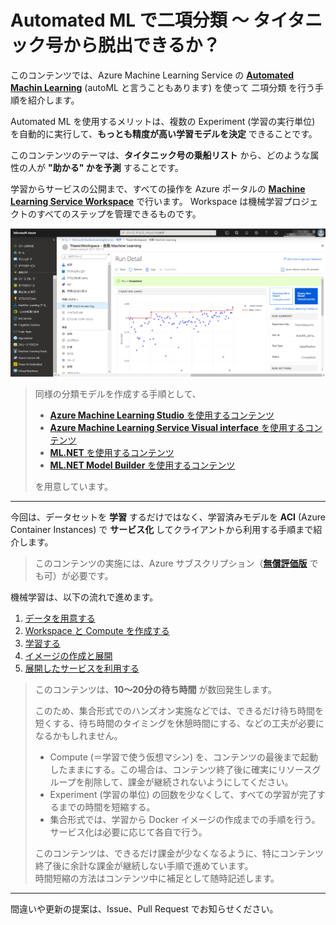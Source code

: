 # Automated ML で二項分類 ～ タイタニック号から脱出できるか？

このコンテンツでは、Azure Machine Learning Service の [**Automated Machin Learning**](https://docs.microsoft.com/ja-jp/dotnet/machine-learning/) (autoML と言うこともあります) を使って 二項分類 を行う手順を紹介します。

Automated ML を使用するメリットは、複数の Experiment (学習の実行単位) を自動的に実行して、**もっとも精度が高い学習モデルを決定** できることです。

このコンテンツのテーマは、**タイタニック号の乗船リスト** から、どのような属性の人が **"助かる" かを予測** することです。

学習からサービスの公開まで、すべての操作を Azure ポータルの [**Machine Learning Service Workspace**](https://docs.microsoft.com/ja-jp/azure/machine-learning/service/) で行います。
Workspace は機械学習プロジェクトのすべてのステップを管理できるものです。

![Workspace](./images/automl_portal.jpg)

> 同様の分類モデルを作成する手順として、
>
> - [**Azure Machine Learning Studio** を使用するコンテンツ](https://github.com/seosoft/Titanic_MachineLearningStudio)
> - [**Azure Machine Learning Service Visual interface** を使用するコンテンツ](https://github.com/seosoft/Titanic_MLServiceVisualInterface)
> - [**ML.NET** を使用するコンテンツ](https://github.com/seosoft/Titanic_MLNet)
> - [**ML.NET Model Builder** を使用するコンテンツ](https://github.com/seosoft/Titanic_MLNetModelBuilder)
>
> を用意しています。  

---

今回は、データセットを **学習** するだけではなく、学習済みモデルを **ACI** (Azure Container Instances) で **サービス化** してクライアントから利用する手順まで紹介します。

> このコンテンツの実施には、Azure サブスクリプション（[**無償評価版**](https://azure.microsoft.com/ja-jp/free/) でも可）が必要です。

機械学習は、以下の流れで進めます。

1. [データを用意する](./01_preparedata.md)
2. [Workspace と Compute を作成する](02_createworkspace.md)
3. [学習する](./03_runexperiment.md)
4. [イメージの作成と展開](./04_createimage_deploy.md)
5. [展開したサービスを利用する](./05_requestservice.md)

> このコンテンツは、**10～20分の待ち時間** が数回発生します。
>
> このため、集合形式でのハンズオン実施などでは、できるだけ待ち時間を短くする、待ち時間のタイミングを休憩時間にする、などの工夫が必要になるかもしれません。
>
> - Compute (＝学習で使う仮想マシン) を、コンテンツの最後まで起動したままにする。この場合は、コンテンツ終了後に確実にリソースグループを削除して、課金が継続されないようにしてください。
> - Experiment (学習の単位) の回数を少なくして、すべての学習が完了するまでの時間を短縮する。
> - 集合形式では、学習から Docker イメージの作成までの手順を行う。サービス化は必要に応じて各自で行う。
>
> このコンテンツは、できるだけ課金が少なくなるように、特にコンテンツ終了後に余計な課金が継続しない手順で進めています。  
> 時間短縮の方法はコンテンツ中に補足として随時記述します。

---

間違いや更新の提案は、Issue、Pull Request でお知らせください。
